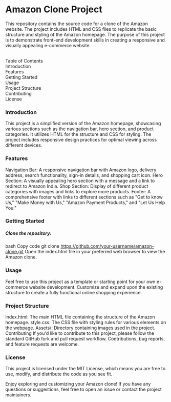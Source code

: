 <h1>Amazon Clone Project</h1>
This repository contains the source code for a clone of the Amazon website. The project includes HTML and CSS files to replicate the basic structure and styling of the Amazon homepage. The purpose of this project is to demonstrate front-end development skills in creating a responsive and visually appealing e-commerce website.
<br>
<br>

Table of Contents<br>
Introduction<br>
Features<br>
Getting Started<br>
Usage<br>
Project Structure<br>
Contributing<br>
License<br>

<h3>Introduction</h3>
This project is a simplified version of the Amazon homepage, showcasing various sections such as the navigation bar, hero section, and product categories. It utilizes HTML for the structure and CSS for styling. The project includes responsive design practices for optimal viewing across different devices.<br>

<h3>Features</h3>
Navigation Bar: A responsive navigation bar with Amazon logo, delivery address, search functionality, sign-in details, and shopping cart icon.
Hero Section: A visually appealing hero section with a message and a link to redirect to Amazon India.
Shop Section: Display of different product categories with images and links to explore more products.
Footer: A comprehensive footer with links to different sections such as "Get to know Us," "Make Money with Us," "Amazon Payment Products," and "Let Us Help You."<br>

<h3>Getting Started</h3>

<h5>Clone the repository:</h5>

bash
Copy code
git clone https://github.com/your-username/amazon-clone.git
Open the index.html file in your preferred web browser to view the Amazon clone.

<h3>Usage</h3>
Feel free to use this project as a template or starting point for your own e-commerce website development. Customize and expand upon the existing structure to create a fully functional online shopping experience.

<h3>Project Structure</h3>
index.html: The main HTML file containing the structure of the Amazon homepage.
style.css: The CSS file with styling rules for various elements on the webpage.
Assets/: Directory containing images used in the project.
Contributing
If you'd like to contribute to this project, please follow the standard GitHub fork and pull request workflow. Contributions, bug reports, and feature requests are welcome.

<h3>License</h3>
This project is licensed under the MIT License, which means you are free to use, modify, and distribute the code as you see fit.

Enjoy exploring and customizing your Amazon clone! If you have any questions or suggestions, feel free to open an issue or contact the project maintainers.
